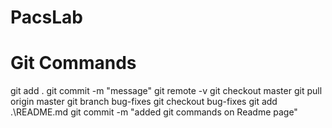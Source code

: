 # PacsLab
# Git Commands 
git add .
git commit -m "message"
git remote -v
git checkout master
git pull origin master
git branch bug-fixes
git checkout bug-fixes
git add .\README.md
git commit -m "added git commands on Readme page"